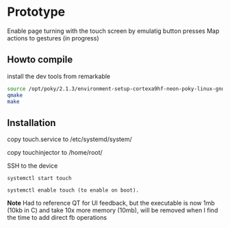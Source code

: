 # Prototype

Enable page turning with the touch screen by emulatig button presses
Map actions to gestures (in progress)

## Howto compile

install the dev tools from remarkable

```bash
source /opt/poky/2.1.3/environment-setup-cortexa9hf-neon-poky-linux-gnueabi
qmake
make
```


## Installation

copy touch.service to /etc/systemd/system/

copy touchinjector to /home/root/

SSH to the device

```
systemctl start touch

systemctl enable touch (to enable on boot).
```


**Note**
Had to reference QT for UI feedback, but the executable is now 1mb (10kb in C) and take 10x more memory (10mb), will be removed when I find the time to add direct fb operations
